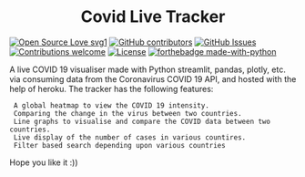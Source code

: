 <h1 align="center">Covid Live Tracker</h1>

[![Open Source Love svg1](https://badges.frapsoft.com/os/v1/open-source.svg?v=103)](https://github.com/zatch3301/)
[![GitHub contributors](https://img.shields.io/github/contributors/zatch3301/covid-live-update.svg)](https://GitHub.com/zatch3301/covid-live-update/contributors/)
[![GitHub Issues](https://img.shields.io/github/issues/zatch3301/covid-live-update.svg)](https://github.com/zatch3301/covid-live-update/issues)
[![Contributions welcome](https://img.shields.io/badge/contributions-welcome-orange.svg)](https://github.com/zatch3301/covid-live-update/)
[![License](https://img.shields.io/badge/license-MIT-blue.svg)](https://opensource.org/licenses/MIT)
[![forthebadge made-with-python](http://ForTheBadge.com/images/badges/made-with-python.svg)](https://www.python.org/)

A live COVID 19 visualiser made with Python streamlit, pandas, plotly, etc. via consuming data from the Coronavirus COVID 19 API, and hosted with the help of heroku. The tracker has the following features:

     A global heatmap to view the COVID 19 intensity.
     Comparing the change in the virus between two countries.
     Line graphs to visualise and compare the COVID data between two countries.
     Live display of the number of cases in various countires.
     Filter based search depending upon various countries   

Hope you like it :))
